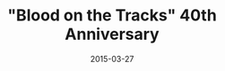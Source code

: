 ---
date:          "2015-03-27"
podcast:       "Dad Rock"
title:         '"Blood on the Tracks" 40th Anniversary'
summary:       "Hosts Patrick Foster and Jim Lenahan celebrate the 40th anniversary of Bob Dylan's masterpiece with a track-by-track breakdown of 'Blood on the Tracks.' Plenty of Dylan banter throughout: how each of the hosts got into Dylan, their favorite of his albums, Dylan's personal life, and many cool stories about the production of this album."
url-audio:     "http://www.pots.fm/downloads/2015-03-27--dad-rock--blood-on-the-tracks.mp3"
url-web:       "https://soundcloud.com/dadrockshow/ep-5-blood-on-the-tracks"
timestamps:
 - time:       "0:00"
   notes:      "Intro banter and theme song(s). Skippable if you're in a hurry; no Dylan talk."
 - time:       "3:17"
   notes:      "The discussion begins! If you're reading this, start here."
---